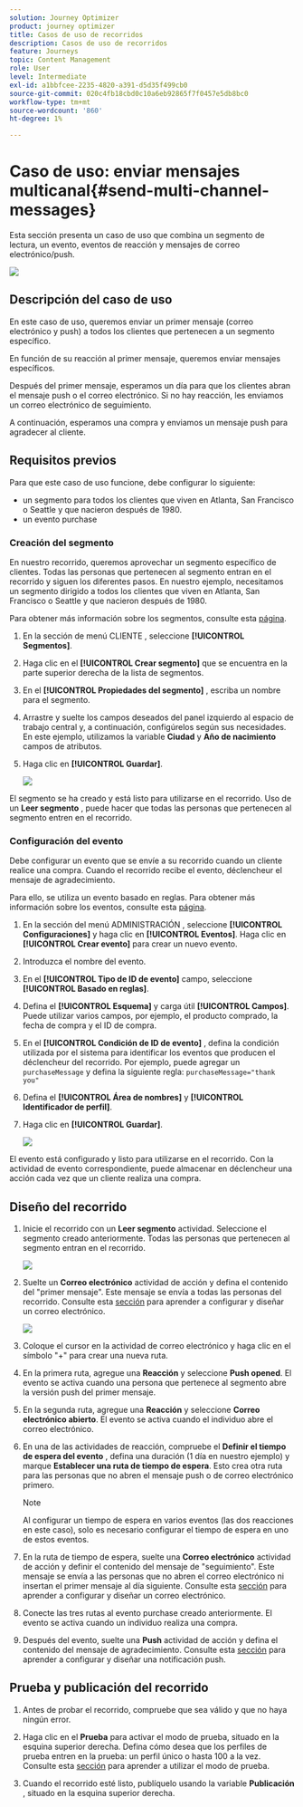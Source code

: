 ```yaml
---
solution: Journey Optimizer
product: journey optimizer
title: Casos de uso de recorridos
description: Casos de uso de recorridos
feature: Journeys
topic: Content Management
role: User
level: Intermediate
exl-id: a1bbfcee-2235-4820-a391-d5d35f499cb0
source-git-commit: 020c4fb18cbd0c10a6eb92865f7f0457e5db8bc0
workflow-type: tm+mt
source-wordcount: '860'
ht-degree: 1%

---
```


# Caso de uso: enviar mensajes multicanal{#send-multi-channel-messages}

Esta sección presenta un caso de uso que combina un segmento de lectura, un evento, eventos de reacción y mensajes de correo electrónico/push.

![](assets/jo-uc1.png)

## Descripción del caso de uso

En este caso de uso, queremos enviar un primer mensaje (correo electrónico y push) a todos los clientes que pertenecen a un segmento específico.

En función de su reacción al primer mensaje, queremos enviar mensajes específicos.

Después del primer mensaje, esperamos un día para que los clientes abran el mensaje push o el correo electrónico. Si no hay reacción, les enviamos un correo electrónico de seguimiento.

A continuación, esperamos una compra y enviamos un mensaje push para agradecer al cliente.

## Requisitos previos

Para que este caso de uso funcione, debe configurar lo siguiente:

* un segmento para todos los clientes que viven en Atlanta, San Francisco o Seattle y que nacieron después de 1980.
* un evento purchase

### Creación del segmento

En nuestro recorrido, queremos aprovechar un segmento específico de clientes. Todas las personas que pertenecen al segmento entran en el recorrido y siguen los diferentes pasos. En nuestro ejemplo, necesitamos un segmento dirigido a todos los clientes que viven en Atlanta, San Francisco o Seattle y que nacieron después de 1980.

Para obtener más información sobre los segmentos, consulte esta [página](../segment/about-segments.md).

1. En la sección de menú CLIENTE , seleccione **[!UICONTROL Segmentos]**.

1. Haga clic en el **[!UICONTROL Crear segmento]** que se encuentra en la parte superior derecha de la lista de segmentos.

1. En el **[!UICONTROL Propiedades del segmento]** , escriba un nombre para el segmento.

1. Arrastre y suelte los campos deseados del panel izquierdo al espacio de trabajo central y, a continuación, configúrelos según sus necesidades. En este ejemplo, utilizamos la variable **Ciudad** y **Año de nacimiento** campos de atributos.

1. Haga clic en **[!UICONTROL Guardar]**.

   ![](assets/add-attributes.png)

El segmento se ha creado y está listo para utilizarse en el recorrido. Uso de un **Leer segmento** , puede hacer que todas las personas que pertenecen al segmento entren en el recorrido.

### Configuración del evento

Debe configurar un evento que se envíe a su recorrido cuando un cliente realice una compra. Cuando el recorrido recibe el evento, déclencheur el mensaje de agradecimiento.

Para ello, se utiliza un evento basado en reglas. Para obtener más información sobre los eventos, consulte esta [página](../event/about-events.md).

1. En la sección del menú ADMINISTRACIÓN , seleccione **[!UICONTROL Configuraciones]** y haga clic en **[!UICONTROL Eventos]**. Haga clic en **[!UICONTROL Crear evento]** para crear un nuevo evento.

1. Introduzca el nombre del evento.

1. En el **[!UICONTROL Tipo de ID de evento]** campo, seleccione **[!UICONTROL Basado en reglas]**.

1. Defina el **[!UICONTROL Esquema]** y carga útil **[!UICONTROL Campos]**. Puede utilizar varios campos, por ejemplo, el producto comprado, la fecha de compra y el ID de compra.

1. En el **[!UICONTROL Condición de ID de evento]** , defina la condición utilizada por el sistema para identificar los eventos que producen el déclencheur del recorrido. Por ejemplo, puede agregar un `purchaseMessage` y defina la siguiente regla: `purchaseMessage="thank you"`

1. Defina el **[!UICONTROL Área de nombres]** y **[!UICONTROL Identificador de perfil]**.

1. Haga clic en **[!UICONTROL Guardar]**.

   ![](assets/jo-uc2.png)

El evento está configurado y listo para utilizarse en el recorrido. Con la actividad de evento correspondiente, puede almacenar en déclencheur una acción cada vez que un cliente realiza una compra.

## Diseño del recorrido

1. Inicie el recorrido con un **Leer segmento** actividad. Seleccione el segmento creado anteriormente. Todas las personas que pertenecen al segmento entran en el recorrido.

   ![](assets/jo-uc4.png)

1. Suelte un **Correo electrónico** actividad de acción y defina el contenido del &quot;primer mensaje&quot;. Este mensaje se envía a todas las personas del recorrido. Consulte esta [sección](../email/create-email.md) para aprender a configurar y diseñar un correo electrónico.

   ![](assets/jo-uc5.png)

1. Coloque el cursor en la actividad de correo electrónico y haga clic en el símbolo &quot;+&quot; para crear una nueva ruta.

1. En la primera ruta, agregue una **Reacción** y seleccione **Push opened**. El evento se activa cuando una persona que pertenece al segmento abre la versión push del primer mensaje.

1. En la segunda ruta, agregue una **Reacción** y seleccione **Correo electrónico abierto**. El evento se activa cuando el individuo abre el correo electrónico.

1. En una de las actividades de reacción, compruebe el **Definir el tiempo de espera del evento** , defina una duración (1 día en nuestro ejemplo) y marque **Establecer una ruta de tiempo de espera**. Esto crea otra ruta para las personas que no abren el mensaje push o de correo electrónico primero.

   >[!NOTE]
   >
   >Al configurar un tiempo de espera en varios eventos (las dos reacciones en este caso), solo es necesario configurar el tiempo de espera en uno de estos eventos.

1. En la ruta de tiempo de espera, suelte una **Correo electrónico** actividad de acción y definir el contenido del mensaje de &quot;seguimiento&quot;. Este mensaje se envía a las personas que no abren el correo electrónico ni insertan el primer mensaje al día siguiente. Consulte esta [sección](../email/create-email.md) para aprender a configurar y diseñar un correo electrónico.

1. Conecte las tres rutas al evento purchase creado anteriormente. El evento se activa cuando un individuo realiza una compra.

1. Después del evento, suelte una **Push** actividad de acción y defina el contenido del mensaje de agradecimiento. Consulte esta [sección](../push/create-push.md) para aprender a configurar y diseñar una notificación push.

## Prueba y publicación del recorrido

1. Antes de probar el recorrido, compruebe que sea válido y que no haya ningún error.

1. Haga clic en el **Prueba** para activar el modo de prueba, situado en la esquina superior derecha. Defina cómo desea que los perfiles de prueba entren en la prueba: un perfil único o hasta 100 a la vez. Consulte esta [sección](testing-the-journey.md) para aprender a utilizar el modo de prueba.

1. Cuando el recorrido esté listo, publíquelo usando la variable **Publicación** , situado en la esquina superior derecha.
